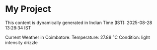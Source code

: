 # My Project

This content is dynamically generated in Indian Time (IST): 2025-08-28 13:28:34 IST


Current Weather in Coimbatore:
Temperature: 27.88 °C
Condition: light intensity drizzle

